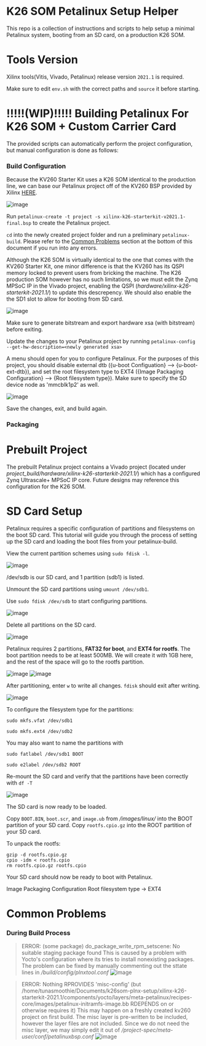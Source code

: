 # K26 SOM Petalinux Setup Helper
This repo is a collection of instructions and scripts to help setup a minimal Petalinux system, booting from an SD card, on a production K26 SOM.

# Tools Version
Xilinx tools(Vitis, Vivado, Petalinux) release version `2021.1` is required.

Make sure to edit `env.sh` with the correct paths and `source` it before starting.

#  !!!!!(WIP)!!!!! Building Petalinux For K26 SOM + Custom Carrier Card
The provided scripts can automatically perform the project configuration, but manual configuration is done as follows:


### Build Configuration
Because the KV260 Starter Kit uses a K26 SOM identical to the production line, we can base our Petalinux project off of the KV260 BSP provided by Xilinx [HERE](https://www.xilinx.com/support/download/index.html/content/xilinx/en/downloadNav/embedded-design-tools/2021-1.html).

![image](https://user-images.githubusercontent.com/65555647/203752335-cb815c76-b4e2-4ab7-8acc-46eccb7f2afd.png)


Run `petalinux-create -t project -s xilinx-k26-starterkit-v2021.1-final.bsp` to create the Petalinux project.

`cd` into the newly created project folder and run a preliminary `petalinux-build`. Please refer to the [Common Problems](#common-problems) section at the bottom of this document if you run into any errors.

Although the K26 SOM is virtually identical to the one that comes with the KV260 Starter Kit, one minor difference is that the KV260 has its QSPI memory locked to prevent users from bricking the machine. The K26 production SOM however has no such limitations, so we must edit the Zynq MPSoC IP in the Vivado project, enabling the QSPI (*hardware/xilinx-k26-starterkit-2021.1/*) to update this descrepency.
We should also enable the the SD1 slot to allow for booting from SD card.

![image](https://user-images.githubusercontent.com/65555647/203911866-a84ecdd9-2d4b-4f73-b84e-1cac8f1c4bdf.png)

Make sure to generate bitstream and export hardware xsa (with bitstream) before exiting.

Update the changes to your Petalinux project by running `petalinux-config --get-hw-description=<newly generated xsa>`

A menu should open for you to configure Petalinux. For the purposes of this project, you should disable external dtb ({u-boot Configuation} --> {u-boot-ext-dtb}), and set the root filesystem type to EXT4 ({Image Packaging Configuration} --> {Root filesystem type}). Make sure to specify the SD device node as 'mmcblk1p2' as well. 

![image](https://user-images.githubusercontent.com/65555647/203913873-c4af23bd-a028-4a12-ba07-1c963ddbaa5d.png)

Save the changes, exit, and build again.

### Packaging



# Prebuilt Project
The prebuilt Petalinux project contains a Vivado project (located under *project_build/hardware/xilinx-k26-starterkit-2021.1/*) which has a configured Zynq Ultrascale+ MPSoC IP core. 
Future designs may reference this configuration for the K26 SOM.


# SD Card Setup
Petalinux requires a specific configuration of partitions and filesystems on the boot SD card.
This tutorial will guide you through the process of setting up the SD card and loading the boot files from your petalinux-build.

View the current partition schemes using `sudo fdisk -l`.

![image](https://user-images.githubusercontent.com/65555647/202134189-1bc00bf1-c3d1-46b6-bf5c-c16048b5525b.png) 

/dev/sdb is our SD card, and 1 partition (sdb1) is listed.


Unmount the SD card partitions using `umount /dev/sdb1`.


Use `sudo fdisk /dev/sdb` to start configuring partitions.

![image](https://user-images.githubusercontent.com/65555647/202135125-960edd1e-59fd-4859-a241-0d8b0f02b56a.png)

Delete all partitions on the SD card.

![image](https://user-images.githubusercontent.com/65555647/202136239-a5e38cbc-f744-42eb-a994-8d329b469907.png)


Petalinux requires 2 partitions, **FAT32 for boot**, and **EXT4 for rootfs**. The boot partition needs to be at least 500MB. We will create it with 1GB here, and the rest of the space will go to the rootfs partition.

![image](https://user-images.githubusercontent.com/65555647/202137099-ff2d2009-4f0c-41d8-829a-820eab09b23d.png)
![image](https://user-images.githubusercontent.com/65555647/202137142-ea56cbb2-990e-4db6-ac62-348212d48374.png)

After partitioning, enter `w` to write all changes. `fdisk` should exit after writing.

![image](https://user-images.githubusercontent.com/65555647/202137429-3972b0b8-5e6d-47a1-92ff-acaf45044302.png)


To configure the filesystem type for the partitions:

`sudo mkfs.vfat /dev/sdb1`

`sudo mkfs.ext4 /dev/sdb2`

You may also want to name the partitions with

`sudo fatlabel /dev/sdb1 BOOT`

`sudo e2label /dev/sdb2 ROOT`


Re-mount the SD card and verify that the partitions have been correctly with `df -T`

![image](https://user-images.githubusercontent.com/65555647/202139812-fe8016c8-a943-4d14-8a68-26c7399a89c3.png)

The SD card is now ready to be loaded.


Copy `BOOT.BIN`, `boot.scr`, and `image.ub` from *<your petalinux project>/images/linux/* into the BOOT partition of your SD card.
Copy `rootfs.cpio.gz` into the ROOT partition of your SD card.

To unpack the rootfs:
```
gzip -d rootfs.cpio.gz
cpio -idm < rootfs.cpio
rm rootfs.cpio.gz rootfs.cpio
```

Your SD card should now be ready to boot with Petalinux.


Image Packaging Configuration 
Root filesystem type -> EXT4

# Common Problems
### During Build Process
  >ERROR: (some package) do_package_write_rpm_setscene: No suitable staging package found
     This is caused by a problem with Yocto's configuration where its tries to install nonexisting packages. The problem can be fixed by manually commenting out the sttate lines in *<project>/build/config/plnxtool.conf*
![image](https://user-images.githubusercontent.com/65555647/203755292-2019778c-c1f0-4dae-94d5-f65409db23b0.png)

  >ERROR: Nothing RPROVIDES 'misc-config' (but /home/tunasmoothie/Documents/k26som-plnx-setup/xilinx-k26-starterkit-2021.1/components/yocto/layers/meta-petalinux/recipes-core/images/petalinux-initramfs-image.bb RDEPENDS on or otherwise requires it)
    This may happen on a freshly created kv260 project on first build. The misc layer is pre-written to be included, however the layer files are not included. Since we do not need the misc layer, we may simply edit it out of *<project>/project-spec/meta-user/conf/petalinuxbsp.conf* 
  ![image](https://user-images.githubusercontent.com/65555647/203756531-cc71f6e4-2f4d-40e1-8c52-c8b59b7014b6.png)



